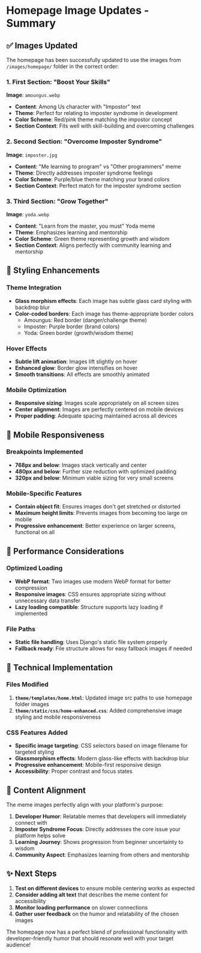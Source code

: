 # Homepage Image Updates - Summary

## ✅ Images Updated

The homepage has been successfully updated to use the images from `/images/homepage/` folder in the correct order:

### 1. First Section: "Boost Your Skills" 
**Image**: `amoungus.webp`
- **Content**: Among Us character with "Impostor" text
- **Theme**: Perfect for relating to imposter syndrome in development
- **Color Scheme**: Red/pink theme matching the impostor concept
- **Section Context**: Fits well with skill-building and overcoming challenges

### 2. Second Section: "Overcome Imposter Syndrome"
**Image**: `imposter.jpg` 
- **Content**: "Me learning to program" vs "Other programmers" meme
- **Theme**: Directly addresses imposter syndrome feelings
- **Color Scheme**: Purple/blue theme matching your brand colors
- **Section Context**: Perfect match for the imposter syndrome section

### 3. Third Section: "Grow Together"
**Image**: `yoda.webp`
- **Content**: "Learn from the master, you must" Yoda meme
- **Theme**: Emphasizes learning and mentorship
- **Color Scheme**: Green theme representing growth and wisdom
- **Section Context**: Aligns perfectly with community learning and mentorship

## 🎨 Styling Enhancements

### Theme Integration
- **Glass morphism effects**: Each image has subtle glass card styling with backdrop blur
- **Color-coded borders**: Each image has theme-appropriate border colors
  - Amoungus: Red border (danger/challenge theme)
  - Imposter: Purple border (brand colors)
  - Yoda: Green border (growth/wisdom theme)

### Hover Effects
- **Subtle lift animation**: Images lift slightly on hover
- **Enhanced glow**: Border glow intensifies on hover
- **Smooth transitions**: All effects are smoothly animated

### Mobile Optimization
- **Responsive sizing**: Images scale appropriately on all screen sizes
- **Center alignment**: Images are perfectly centered on mobile devices
- **Proper padding**: Adequate spacing maintained across all devices

## 📱 Mobile Responsiveness

### Breakpoints Implemented
- **768px and below**: Images stack vertically and center
- **480px and below**: Further size reduction with optimized padding
- **320px and below**: Minimum viable sizing for very small screens

### Mobile-Specific Features
- **Contain object fit**: Ensures images don't get stretched or distorted
- **Maximum height limits**: Prevents images from becoming too large on mobile
- **Progressive enhancement**: Better experience on larger screens, functional on all

## 🚀 Performance Considerations

### Optimized Loading
- **WebP format**: Two images use modern WebP format for better compression
- **Responsive images**: CSS ensures appropriate sizing without unnecessary data transfer
- **Lazy loading compatible**: Structure supports lazy loading if implemented

### File Paths
- **Static file handling**: Uses Django's static file system properly
- **Fallback ready**: File structure allows for easy fallback images if needed

## 🔧 Technical Implementation

### Files Modified
1. **`theme/templates/home.html`**: Updated image src paths to use homepage folder images
2. **`theme/static/css/home-enhanced.css`**: Added comprehensive image styling and mobile responsiveness

### CSS Features Added
- **Specific image targeting**: CSS selectors based on image filename for targeted styling
- **Glassmorphism effects**: Modern glass-like effects with backdrop blur
- **Progressive enhancement**: Mobile-first responsive design
- **Accessibility**: Proper contrast and focus states

## 🎯 Content Alignment

The meme images perfectly align with your platform's purpose:

1. **Developer Humor**: Relatable memes that developers will immediately connect with
2. **Imposter Syndrome Focus**: Directly addresses the core issue your platform helps solve
3. **Learning Journey**: Shows progression from beginner uncertainty to wisdom
4. **Community Aspect**: Emphasizes learning from others and mentorship

## ✨ Next Steps

1. **Test on different devices** to ensure mobile centering works as expected
2. **Consider adding alt text** that describes the meme content for accessibility
3. **Monitor loading performance** on slower connections
4. **Gather user feedback** on the humor and relatability of the chosen images

The homepage now has a perfect blend of professional functionality with developer-friendly humor that should resonate well with your target audience!
